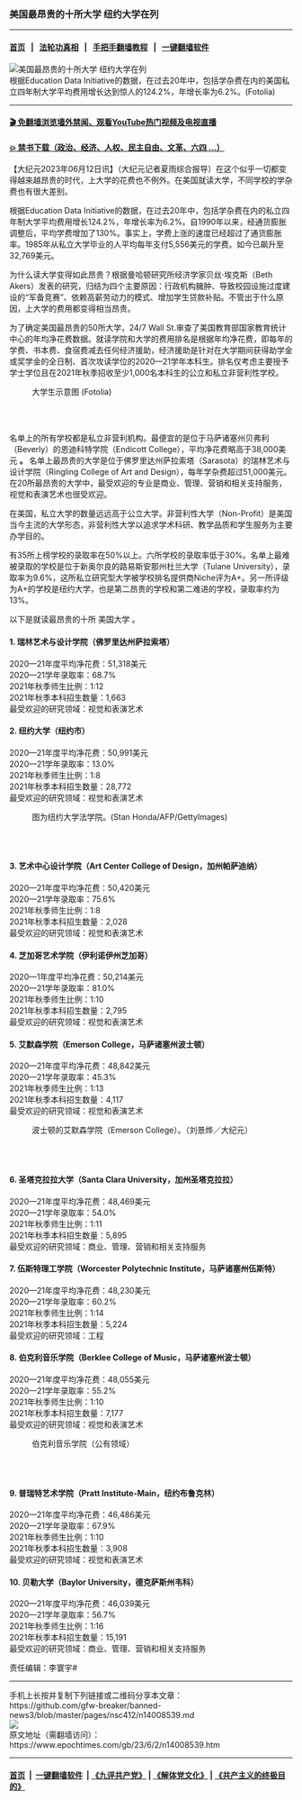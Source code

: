 ### 美国最昂贵的十所大学 纽约大学在列
------------------------

#### [首页](https://github.com/gfw-breaker/banned-news3/blob/master/README.md) &nbsp;&nbsp;|&nbsp;&nbsp; [法轮功真相](https://github.com/begood0513/basic/blob/master/README.md)  &nbsp;&nbsp;|&nbsp;&nbsp; [手把手翻墙教程](https://github.com/gfw-breaker/guides/wiki)  &nbsp;&nbsp;|&nbsp;&nbsp; [一键翻墙软件](https://github.com/gfw-breaker/nogfw/blob/master/README.md)  



<div><img alt="美国最昂贵的十所大学 纽约大学在列" class="attachment-djy_600_400 size-djy_600_400 wp-post-image" src="https://i.epochtimes.com/assets/uploads/2020/11/Fotolia_120002024_Subscription_L-600x400.jpg"/>
<div class="caption">
 根据Education Data Initiative的数据，在过去20年中，包括学杂费在内的美国私立四年制大学平均费用增长达到惊人的124.2%，年增长率为6.2%。(Fotolia)
</div></div><hr/>

#### [ 🎬  免翻墙浏览墙外禁闻、观看YouTube热门视频及电视直播](https://github.com/gfw-breaker/HelloWorld)

#### [ 💥  禁书下载（政治、经济、人权、民主自由、文革、六四 ...）](https://github.com/gfw-breaker/books/blob/master/README.md)

<div><p>
 【大纪元2023年06月12日讯】（大纪元记者夏雨综合报导）在这个似乎一切都变得越来越昂贵的时代，上大学的花费也不例外。在美国就读大学，不同学校的学杂费也有很大差别。
</p>
<p>
 根据Education Data Initiative的数据，在过去20年中，包括学杂费在内的私立四年制大学平均费用增长124.2%，年增长率为6.2%。自1990年以来，经通货膨胀调整后，平均学费增加了130%。事实上，学费上涨的速度已经超过了通货膨胀率。1985年从私立大学毕业的人平均每年支付5,556美元的学费。如今已飙升至32,769美元。
</p>
<p>
 为什么读大学变得如此昂贵？根据曼哈顿研究所经济学家贝丝‧埃克斯（Beth Akers）发表的研究，归结为四个主要原因：行政机构臃肿、导致校园设施过度建设的“军备竞赛”、依赖高薪劳动力的模式、增加学生贷款补贴。不管出于什么原因，上大学的费用都变得相当昂贵。
</p>
<p>
 为了确定美国最昂贵的50所大学，24/7 Wall St.审查了美国教育部国家教育统计中心的年均净花费数据。就读学院和大学的费用排名是根据年均净花费，即每年的学费、书本费、食宿费减去任何经济援助，经济援助是针对在大学期间获得助学金或奖学金的全日制、首次攻读学位的2020—21学年本科生。排名仅考虑主要授予学士学位且在2021年秋季招收至少1,000名本科生的公立和私立非营利性学校。
</p>
<figure aria-describedby="caption-attachment-8549865" class="wp-caption aligncenter" id="attachment_8549865" style="width: 600px">
 <ok href="https://i.epochtimes.com/assets/uploads/2016/12/ok_0_Fotolia_57832209_Subscription_L.jpg" target="_blank">
  <img alt="" class="size-large wp-image-8549865" src="https://i.epochtimes.com/assets/uploads/2016/12/ok_0_Fotolia_57832209_Subscription_L-600x400.jpg"/>
 </ok>
 <br/><figcaption class="wp-caption-text" id="caption-attachment-8549865">
  大学生示意图 (Fotolia)
 </figcaption><br/>
</figure><br/>
<p>
 名单上的所有学校都是私立非营利机构。最便宜的是位于马萨诸塞州贝弗利（Beverly）的恩迪科特学院（Endicott College），平均净花费略高于38,000美元
 <strong>
  。
 </strong>
 名单上最昂贵的大学是位于佛罗里达州萨拉索塔（Sarasota）的瑞林艺术与设计学院（Ringling College of Art and Design），每年学杂费超过51,000美元。在20所最昂贵的大学中，最受欢迎的专业是商业、管理、营销和相关支持服务，视觉和表演艺术也很受欢迎。
</p>
<p>
 在美国，私立大学的数量远远高于公立大学。非营利性大学（Non-Profit）是美国当今主流的大学形态，非营利性大学以追求学术科研、教学品质和学生服务为主要办学目的。
</p>
<p>
 有35所上榜学校的录取率在50%以上。六所学校的录取率低于30%。名单上最难被录取的学校是位于新奥尔良的路易斯安那州杜兰大学（Tulane University），录取率为9.6%，这所私立研究型大学被学校排名提供商Niche评为A+。另一所评级为A+的学校是纽约大学，也是第二昂贵的学校和第二难进的学校，录取率约为13%。
</p>
<p>
 以下是就读最昂贵的十所
 <ok href="https://www.epochtimes.com/gb/tag/%E7%BE%8E%E5%9B%BD%E5%A4%A7%E5%AD%A6.html">
  美国大学
 </ok>
 。
</p>
<h4>
 1. 瑞林艺术与设计学院（佛罗里达州萨拉索塔）
</h4>
<p>
 2020—21年度平均净花费：51,318美元
 <br/>
 2020—21学年录取率：68.7%
 <br/>
 2021年秋季师生比例：1:12
 <br/>
 2021年秋季本科招生数量：1,663
 <br/>
 最受欢迎的研究领域：视觉和表演艺术
</p>
<h4>
 2. 纽约大学（纽约市）
</h4>
<p>
 2020—21年度平均净花费：50,991美元
 <br/>
 2020—21学年录取率：13.0%
 <br/>
 2021年秋季师生比例：1:8
 <br/>
 2021年秋季本科招生数量：28,772
 <br/>
 最受欢迎的研究领域：视觉和表演艺术
</p>
<figure aria-describedby="caption-attachment-6725804" class="wp-caption aligncenter" id="attachment_6725804" style="width: 600px">
 <ok href="https://i.epochtimes.com/assets/uploads/2013/06/1306191643092519.jpg" target="_blank">
  <img alt="" class="size-large wp-image-6725804" src="https://i.epochtimes.com/assets/uploads/2013/06/1306191643092519-600x399.jpg"/>
 </ok>
 <br/><figcaption class="wp-caption-text" id="caption-attachment-6725804">
  图为纽约大学法学院。(Stan Honda/AFP/GettyImages)
 </figcaption><br/>
</figure><br/>
<h4>
 3. 艺术中心设计学院（Art Center College of Design，加州帕萨迪纳）
</h4>
<p>
 2020—21年度平均净花费：50,420美元
 <br/>
 2020—21学年录取率：75.6%
 <br/>
 2021年秋季师生比例：1:8
 <br/>
 2021年秋季本科招生数量：2,028
 <br/>
 最受欢迎的研究领域：视觉和表演艺术
</p>
<h4>
 4. 芝加哥艺术学院（伊利诺伊州芝加哥）
</h4>
<p>
 2020—1年度平均净花费：50,214美元
 <br/>
 2020—21学年录取率：81.0%
 <br/>
 2021年秋季师生比例：1:10
 <br/>
 2021年秋季本科招生数量：2,795
 <br/>
 最受欢迎的研究领域：视觉和表演艺术
</p>
<h4>
 5. 艾默森学院（Emerson College，马萨诸塞州波士顿）
</h4>
<p>
 2020—21年度平均净花费：48,842美元
 <br/>
 2020—21学年录取率：45.3%
 <br/>
 2021年秋季师生比例：1:13
 <br/>
 2021年秋季本科招生数量：4,117
 <br/>
 最受欢迎的研究领域：视觉和表演艺术
</p>
<figure aria-describedby="caption-attachment-13814839" class="wp-caption aligncenter" id="attachment_13814839" style="width: 600px">
 <ok href="https://i.epochtimes.com/assets/uploads/2022/09/id13814839-Emerson-College.jpg" target="_blank">
  <img alt="" class="size-large wp-image-13814839" src="https://i.epochtimes.com/assets/uploads/2022/09/id13814839-Emerson-College-600x400.jpg"/>
 </ok>
 <br/><figcaption class="wp-caption-text" id="caption-attachment-13814839">
  波士顿的艾默森学院（Emerson College）。（刘景烨／大纪元）
 </figcaption><br/>
</figure><br/>
<h4>
 6. 圣塔克拉拉大学（Santa Clara University，加州圣塔克拉拉）
</h4>
<p>
 2020—21年度平均净花费：48,469美元
 <br/>
 2020—21学年录取率：54.0%
 <br/>
 2021年秋季师生比例：1:11
 <br/>
 2021年秋季本科招生数量：5,895
 <br/>
 最受欢迎的研究领域：商业、管理、营销和相关支持服务
</p>
<h4>
 7. 伍斯特理工学院（Worcester Polytechnic Institute，马萨诸塞州伍斯特）
</h4>
<p>
 2020—21年度平均净花费：48,230美元
 <br/>
 2020—21学年录取率：60.2%
 <br/>
 2021年秋季师生比例：1:14
 <br/>
 2021年秋季本科招生数量：5,224
 <br/>
 最受欢迎的研究领域：工程
</p>
<h4>
 8. 伯克利音乐学院（Berklee College of Music，马萨诸塞州波士顿）
</h4>
<p>
 2020—21年度平均净花费：48,055美元
 <br/>
 2020—21学年录取率：55.2%
 <br/>
 2021年秋季师生比例：1:10
 <br/>
 2021年秋季本科招生数量：7,177
 <br/>
 最受欢迎的研究领域：视觉和表演艺术
</p>
<figure aria-describedby="caption-attachment-14009023" class="wp-caption aligncenter" id="attachment_14009023" style="width: 600px">
 <ok href="https://i.epochtimes.com/assets/uploads/2023/06/id14009023-Berklee.jpg" target="_blank">
  <img alt="" class="size-large wp-image-14009023" src="https://i.epochtimes.com/assets/uploads/2023/06/id14009023-Berklee-600x379.jpg"/>
 </ok>
 <br/><figcaption class="wp-caption-text" id="caption-attachment-14009023">
  伯克利音乐学院（公有领域）
 </figcaption><br/>
</figure><br/>
<h4>
 9. 普瑞特艺术学院（Pratt Institute-Main，纽约布鲁克林）
</h4>
<p>
 2020—21年度平均净花费：46,486美元
 <br/>
 2020—21学年录取率：67.9%
 <br/>
 2021年秋季师生比例：1:10
 <br/>
 2021年秋季本科招生数量：3,908
 <br/>
 最受欢迎的研究领域：视觉和表演艺术
</p>
<h4>
 10. 贝勒大学（Baylor University，德克萨斯州韦科）
</h4>
<p>
 2020—21年度平均净花费：46,039美元
 <br/>
 2020—21学年录取率：56.7%
 <br/>
 2021年秋季师生比例：1:16
 <br/>
 2021年秋季本科招生数量：15,191
 <br/>
 最受欢迎的研究领域：商业、管理、营销和相关支持服务
</p>
<p>
 责任编辑：李寰宇#
</p>
</div>
<hr/>
手机上长按并复制下列链接或二维码分享本文章：<br/>
https://github.com/gfw-breaker/banned-news3/blob/master/pages/nsc412/n14008539.md <br/>
<a href='https://github.com/gfw-breaker/banned-news3/blob/master/pages/nsc412/n14008539.md'><img src='https://github.com/gfw-breaker/banned-news3/blob/master/pages/nsc412/n14008539.md.png'/></a> <br/>
原文地址（需翻墙访问）：https://www.epochtimes.com/gb/23/6/2/n14008539.htm


------------------------
#### [首页](https://github.com/gfw-breaker/banned-news3/blob/master/README.md) &nbsp;|&nbsp; [一键翻墙软件](https://github.com/gfw-breaker/nogfw/blob/master/README.md) &nbsp;| [《九评共产党》](https://github.com/gfw-breaker/9ping.md/blob/master/README.md#九评之一评共产党是什么) | [《解体党文化》](https://github.com/gfw-breaker/jtdwh.md/blob/master/README.md) | [《共产主义的终极目的》](https://github.com/gfw-breaker/gczydzjmd.md/blob/master/README.md)


<img src='http://gfw-breaker.win/banned-news3/pages/nsc412/n14008539.md' width='0px' height='0px'/>